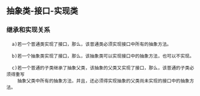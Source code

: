 

## 抽象类-接口-实现类


### 继承和实现关系
      a)若一个普通类实现了接口，那么，该普通类必须实现接口中所有的抽象方法。
      
      b)若一个抽象类实现了接口，那么，该抽象类可以实现接口中的抽象方法，也可以不实现。
      
      c)若一个普通的子类继承了抽象父类，该抽象的父类又实现了接口，那么，该普通的子类必须得重写
        抽象父类中所有的抽象方法，并且，还必须得实现抽象的父类尚未实现的接口中的抽象方法。
